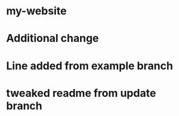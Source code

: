 # my-website

# Additional change

# Line added from example branch

# tweaked readme from update branch
